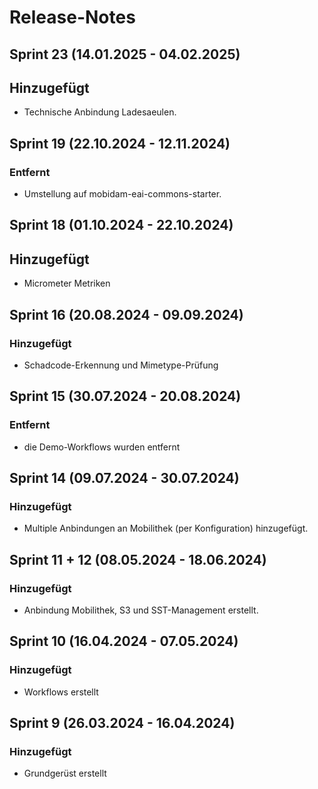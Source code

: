 # Release-Notes
## Sprint 23 (14.01.2025 - 04.02.2025)
## Hinzugefügt
- Technische Anbindung Ladesaeulen.

## Sprint 19 (22.10.2024 - 12.11.2024)
### Entfernt
- Umstellung auf mobidam-eai-commons-starter.

## Sprint 18 (01.10.2024 - 22.10.2024)
## Hinzugefügt
- Micrometer Metriken

## Sprint 16 (20.08.2024 - 09.09.2024)
### Hinzugefügt
- Schadcode-Erkennung und Mimetype-Prüfung 

## Sprint 15 (30.07.2024 - 20.08.2024)
### Entfernt
- die Demo-Workflows wurden entfernt

## Sprint 14 (09.07.2024 - 30.07.2024)
### Hinzugefügt
- Multiple Anbindungen an Mobilithek (per Konfiguration) hinzugefügt.

## Sprint 11 + 12 (08.05.2024 - 18.06.2024)
### Hinzugefügt
- Anbindung Mobilithek, S3 und SST-Management erstellt.

## Sprint 10 (16.04.2024 - 07.05.2024)
### Hinzugefügt
- Workflows erstellt

## Sprint 9 (26.03.2024 - 16.04.2024)
### Hinzugefügt
- Grundgerüst erstellt


